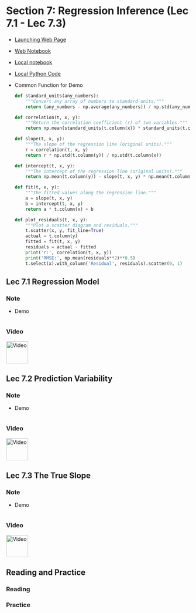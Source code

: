 # Section 7: Regression Inference (Lec 7.1 - Lec 7.3)

+ [Launching Web Page](https://courses.edx.org/courses/course-v1:BerkeleyX+Data8.3x+2T2018/courseware/9e3318ad6da44461990e1d4e3a64986f/4f90f7d56ed74420b5b641cdb0fedc65/?child=first)
+ [Web Notebook](https://hub.data8x.berkeley.edu/user/37b80bfacc52ea5dfdad124579807188/notebooks/materials-x18/lec/x18/3/lec7.ipynb#)
+ [Local notebook](./notebook/lec7.ipynb)
+ [Local Python Code](./notebook/lec7.py)

+ Common Function for Demo
    ```python
    def standard_units(any_numbers):
        """Convert any array of numbers to standard units."""
        return (any_numbers - np.average(any_numbers)) / np.std(any_numbers)

    def correlation(t, x, y):
        """Return the correlation coefficient (r) of two variables."""
        return np.mean(standard_units(t.column(x)) * standard_units(t.column(y)))

    def slope(t, x, y):
        """The slope of the regression line (original units)."""
        r = correlation(t, x, y)
        return r * np.std(t.column(y)) / np.std(t.column(x))

    def intercept(t, x, y):
        """The intercept of the regression line (original units)."""
        return np.mean(t.column(y)) - slope(t, x, y) * np.mean(t.column(x))

    def fit(t, x, y):
        """The fitted values along the regression line."""
        a = slope(t, x, y)
        b = intercept(t, x, y)
        return a * t.column(x) + b

    def plot_residuals(t, x, y):
        """Plot a scatter diagram and residuals."""
        t.scatter(x, y, fit_line=True)
        actual = t.column(y)
        fitted = fit(t, x, y)
        residuals = actual - fitted
        print('r:', correlation(t, x, y))
        print('RMSE:', np.mean(residuals**2)**0.5)
        t.select(x).with_column('Residual', residuals).scatter(0, 1)
    ```

## Lec 7.1 Regression Model

### Note


+ Demo
    ```python

    ```

### Video

<a href="https://edx-video.net/BERD83FD2018-V002600_DTH.mp4" alt="Lec 7.1 Regression Model" target="_blank">
    <img src="http://files.softicons.com/download/system-icons/windows-8-metro-invert-icons-by-dakirby309/png/64x64/Folders%20&%20OS/My%20Videos.png" alt="Video" width="60px"> 
</a>

## Lec 7.2 Prediction Variability

### Note


+ Demo
    ```python

    ```

### Video

<a href="https://edx-video.net/BERD83FD2018-V002700_DTH.mp4" alt="Lec 7.2 Prediction Variability" target="_blank">
    <img src="http://files.softicons.com/download/system-icons/windows-8-metro-invert-icons-by-dakirby309/png/64x64/Folders%20&%20OS/My%20Videos.png" alt="Video" width="60px"> 
</a>

## Lec 7.3 The True Slope

### Note


+ Demo
    ```python

    ```

### Video

<a href="https://edx-video.net/BERD83FD2018-V002500_DTH.mp4" alt="Lec 7.3 The True Slope" target="_blank">
    <img src="http://files.softicons.com/download/system-icons/windows-8-metro-invert-icons-by-dakirby309/png/64x64/Folders%20&%20OS/My%20Videos.png" alt="Video" width="60px"> 
</a>

## Reading and Practice

### Reading



### Practice


